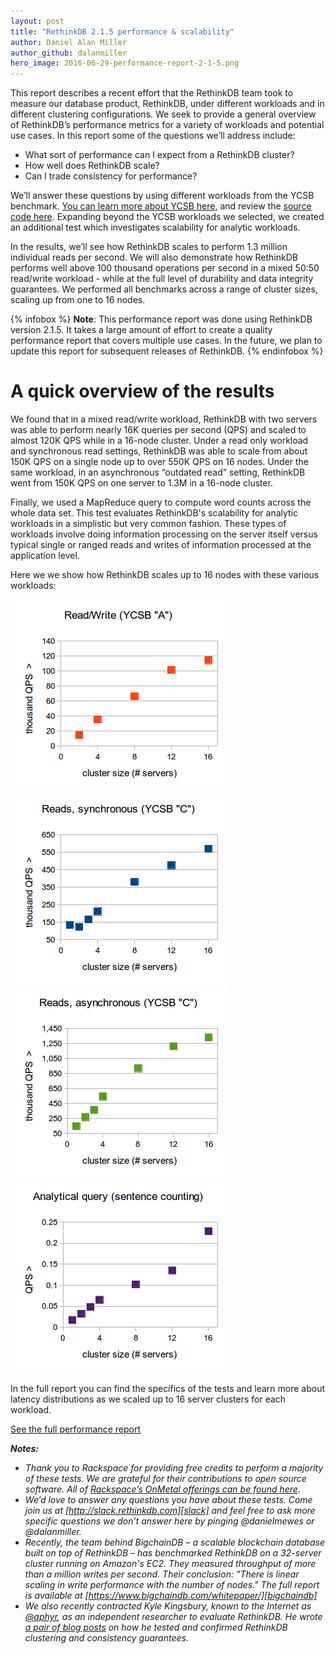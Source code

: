 ```yaml
---
layout: post
title: "RethinkDB 2.1.5 performance & scalability"
author: Daniel Alan Miller
author_github: dalanmiller
hero_image: 2016-06-29-performance-report-2-1-5.png
---
```


This report describes a recent effort that the RethinkDB team took to measure our database product, RethinkDB, under different workloads and in different clustering configurations. We seek to provide a general overview of RethinkDB’s performance metrics for a variety of workloads and potential use cases. In this report some of the questions we’ll address include:  

* What sort of performance can I expect from a RethinkDB cluster? 
* How well does RethinkDB scale? 
* Can I trade consistency for performance?

We’ll answer these questions by using different workloads from the YCSB benchmark. [You can learn more about YCSB here][ycsb], and review the [source code here][ycsb-fork]. Expanding beyond the YCSB workloads we selected, we created an additional test which investigates scalability for analytic workloads.

<!--more-->

In the results, we’ll see how RethinkDB scales to perform 1.3 million individual reads per second. We will also demonstrate how RethinkDB performs well above 100 thousand operations per second in a mixed 50:50 read/write workload - while at the full level of durability and data integrity guarantees. We performed all benchmarks across a range of cluster sizes, scaling up from one to 16 nodes.

{% infobox %}
__Note__: This performance report was done using RethinkDB version 2.1.5. It takes a large amount of effort to create a quality performance report that covers multiple use cases. In the future, we plan to update this report for subsequent releases of RethinkDB.
{% endinfobox %}

# A quick overview of the results

We found that in a mixed read/write workload, RethinkDB with two servers was able to perform nearly 16K queries per second (QPS) and scaled to almost 120K QPS while in a 16-node cluster. Under a read only workload and synchronous read settings, RethinkDB was able to scale from about 150K QPS on a single node up to over 550K QPS on 16 nodes. Under the same workload, in an asynchronous “outdated read” setting, RethinkDB went from 150K QPS on one server to 1.3M in a 16-node cluster.

Finally, we used a MapReduce query to compute word counts across the whole data set. This test evaluates RethinkDB's scalability for analytic workloads in a simplistic but very common fashion. These types of workloads involve doing information processing on the server itself versus typical single or ranged reads and writes of information processed at the application level.

Here we we show how RethinkDB scales up to 16 nodes with these various workloads:

![Workload A][w-a]
![Workload C Synchronous][w-c-sync]
![Workload C Asynchronous][w-c-async]
![Analytical][analytical]

In the full report you can find the specifics of the tests and learn more about latency distributions as we scaled up to 16 server clusters for each workload.

<a class="post-link button outlined dark" href="https://rethinkdb.com/docs/performance-reports/2-1-5-performance-report/">See the full performance report <i class="right-arrow"></a>

**Notes:**

* Thank you to Rackspace for providing free credits to perform a majority of these tests. We are grateful for their contributions to open source software. All of [Rackspace’s OnMetal offerings can be found here][rackspace].
* We’d love to answer any questions you have about these tests. Come join us at [http://slack.rethinkdb.com][slack] and feel free to ask more specific questions we don’t answer here by pinging @danielmewes or @dalanmiller.
* Recently, the team behind BigchainDB – a scalable blockchain database built on top of RethinkDB – has benchmarked RethinkDB on a 32-server cluster running on Amazon's EC2. They measured throughput of more than a million writes per second. Their conclusion: "There is linear scaling in write performance with the number of nodes." The full report is available at [https://www.bigchaindb.com/whitepaper/][bigchaindb]
* We also recently contracted Kyle Kingsbury, known to the Internet as [@aphyr][aphyr-twitter], as an independent researcher to evaluate RethinkDB. He wrote [a pair of blog posts][aphyr-blog] on how he tested and confirmed RethinkDB clustering and consistency guarantees.

[aphyr-twitter]: https://twitter.com/aphyr
[aphyr-blog]: https://aphyr.com/tags/RethinkDB
[analytical]: /assets/images/posts/2016-03-15-analytical.png
[bigchaindb]: https://www.bigchaindb.com/whitepaper/
[perf-report]: https://rethinkdb.com/docs/performance-reports/2-1-5-performance-report/
[perf-reports-repo]: https://github.com/rethinkdb/performance-reports
[rackspace]: https://www.rackspace.com/cloud/servers/onmetal
[slack]: http://slack.rethinkdb.com
[w-a]: /assets/images/posts/2016-03-15-w-a.png
[w-c-async]: /assets/images/posts/2016-03-15-w-c-async.png
[w-c-sync]: /assets/images/posts/2016-03-15-w-c-sync.png
[ycsb-fork]: https://github.com/rethinkdb/ycsb
[ycsb]: https://labs.yahoo.com/news/yahoo-cloud-serving-benchmark
